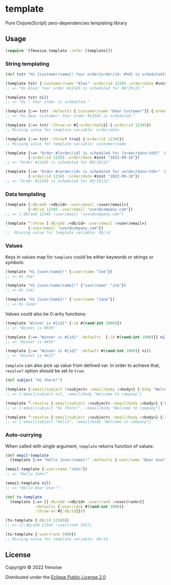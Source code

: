 # template

Pure Clojure(Script) zero-dependencies templating library

## Usage

```clj
(require '[fmnoise.template :refer [template]])
```

### String templating

```clj
(def tstr "Hi {customer/name}! Your order{order/id: #%d} is scheduled{order/date: for %tD}.")

(template tstr {:customer/name "Alex" :order/id 12345 :order/date #inst "2022-08-29T12:34:00"})
;; => "Hi Alex! Your order #12345 is scheduled for 08/29/22."

(template tstr nil)
;; => "Hi ! Your order is scheduled."

(template {:=> tstr :defaults {:customer/name "Dear Customer"}} {:order/id 12345})
;; => "Hi Dear Customer! Your order #12345 is scheduled."

(template {:=> tstr :throw-on #{:order/date}} {:order/id 12345})
;; Missing value for template variable: order/date

(template {:=> tstr :throw? true} {:order/id 12345})
;; Missing value for template variable: customer/name

(template {:=> "Order #[order/id] is scheduled for [order/date:%tD]" :brackets :square}
          {:order/id 12345 :order/date #inst "2022-09-18"})
;; => "Order #12345 is scheduled for 09/18/22"

(template {:=> "Order #<order/id> is scheduled for <order/date:%tD>" :brackets :angle}
          {:order/id 12345 :order/date #inst "2022-09-18"})
;; => "Order #12345 is scheduled for 09/18/22"
```

### Data templating

```clj
(template [:db/add :<db/id> :user/email :<user/email>]
          {:db/id 12345 :user/email "user@company.com"})
;; => [:db/add 12345 :user/email "user@company.com"]

(template ^:throw [:db/add :<db/id> :user/email :<user/email>]
          {:user/email "user@company.com"})
;;  Missing value for template variable: db/id
```

### Values

Keys in values map for `template` could be either keywords or strings or symbols:
```clj
(template "Hi {user/name}!" {:user/name "Joe"})
;; => Hi Joe!

(template "Hi {user/name/same}!" {"user/name" "Jim"})
;; => Hi Jim!

(template "Hi {user/name}!" {'user/name "Jane"})
;; => Hi Jane!
```

Values could also be 0-arity functions:
```clj
(template "Winner is #{id}" {:id #(rand-int 1000)})
;; => "Winner is #939"

(template {:=> "Winner is #{id}" :defaults  {:id #(rand-int 1000)}} nil)
;; => "Winner is #456"

(template {:=> "Winner is #{id}" :default #(rand-int 1000)} nil)
;; => "Winner is #437"
```

`template` can also pick up value from defined var.
In order to achieve that, `resolve?` option should be set to `true`:
```clj
(def subject "Hi there!")

(template {:email/subject :<subject> :email/body :<body>} {:body "Welcome to company"})
;; => {:email/subject nil, :email/body "Welcome to company"}

(template ^:resolve {:email/subject :<subject> :email/body :<body>} {:body "Welcome to company"})
;; => {:email/subject "Hi there!", :email/body "Welcome to company"}

(template ^:resolve {:email/subject :<subject> :email/body :<body>} {:subject "Hello" :body "Welcome to company"})
;; => {:email/subject "Hello", :email/body "Welcome to company"}
```

### Auto-currying

When called with single argument, `template` returns function of values:

```clj
(def email-template
  (template {:=> "Hello {user/name}!" :defaults {:user/name "Dear User"}}))

(email-template {:user/name "John"})
;; => "Hello John!"

(email-template nil)
;; => "Hello Dear User!"

(def tx-template
  (template {:=> [[:db/add :<db/id> :user/rank :<user/rank>]]
             :defaults {:user/rank #(rand-int 1000)}
             :throw-on #{:db/id}}))

(tx-template {:db/id 12345})
;; => [[:db/add 12345 :user/rank 255]]

(tx-template {:user/rank 5000})
;; Missing value for template variable: db/id

```

## License

Copyright © 2022 fmnoise

Distributed under the [Eclipse Public License 2.0](http://www.eclipse.org/legal/epl-2.0)
